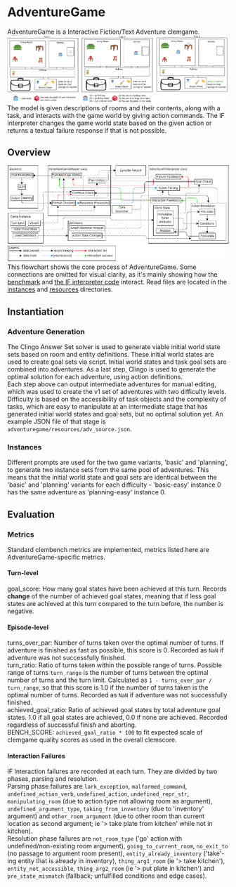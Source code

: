 # AdventureGame
AdventureGame is a Interactive Fiction/Text Adventure clemgame.  
![AdventureGame Simplified](adv_graphic_2_lower.png)
The model is given descriptions of rooms and their contents, along with a task, and interacts with the game world by 
giving action commands. The IF interpreter changes the game world state based on the given action or returns a textual 
failure response if that is not possible.
## Overview
![AdventureGame Flowchart](adv_flowchart_cut.png)
This flowchart shows the core process of AdventureGame. Some connections are omitted for visual clarity, as it's mainly 
showing how the [benchmark](master.py) and [the IF interpreter code](if_wrapper.py) interact. Read files are located in 
the [instances](in) and [resources](resources) directories.
## Instantiation
### Adventure Generation
The Clingo Answer Set solver is used to generate viable initial world state sets based on room and entity definitions. 
These initial world states are used to create goal sets via script. Initial world states and task goal sets are combined 
into adventures. As a last step, Clingo is used to generate the optimal solution for each adventure, using action 
definitions.  
Each step above can output intermediate adventures for manual editing, which was used to create the v1 set of adventures 
with two difficulty levels. Difficulty is based on the accessibility of task objects and the complexity of tasks, which 
are easy to manipulate at an intermediate stage that has generated initial world states and goal sets, but no optimal 
solution yet. An example JSON file of that stage is `adventuregame/resources/adv_source.json`.
### Instances
Different prompts are used for the two game variants, 'basic' and 'planning', to generate two instance sets from the 
same pool of adventures. This means that the initial world state and goal sets are identical between the 'basic' and 
'planning' variants for each difficulty - 'basic-easy' instance 0 has the same adventure as 'planning-easy' instance 0.
## Evaluation
### Metrics
Standard clembench metrics are implemented, metrics listed here are AdventureGame-specific metrics.
#### Turn-level
goal_score: How many goal states have been achieved at this turn. Records **change** of the number of achieved goal 
states, meaning that if less goal states are achieved at this turn compared to the turn before, the number is negative.
#### Episode-level
turns_over_par: Number of turns taken over the optimal number of turns. If adventure is finished as fast as possible, 
this score is 0. Recorded as `NaN` if adventure was not successfully finished.  
turn_ratio: Ratio of turns taken within the possible range of turns. Possible range of turns `turn_range` is the number 
of turns between the optimal number of turns and the turn limit. Calculated as `1 - turns_over_par / turn_range`, so 
that this score is 1.0 if the number of turns taken is the optimal number of turns. Recorded as `NaN` if adventure was 
not successfully finished.  
achieved_goal_ratio: Ratio of achieved goal states by total adventure goal states. 1.0 if all goal states are achieved, 
0.0 if none are achieved. Recorded regardless of successful finish and aborting.  
BENCH_SCORE: `achieved_goal_ratio * 100` to fit expected scale of clemgame quality scores as used in the overall 
clemscore.  
#### Interaction Failures
IF Interaction failures are recorded at each turn. They are divided by two phases, parsing and resolution.  
Parsing phase failures are `lark_exception`, `malformed_command`, `undefined_action_verb`, `undefined_action`, 
`undefined_repr_str`, `manipulating_room` (due to action type not allowing room as argument), `undefined_argument_type`, 
`taking_from_inventory` (due to 'inventory' argument) and `other_room_argument` (due to other room than current location as 
second argument; ie '> take plate from kitchen' while not in kitchen).  
Resolution phase failures are `not_room_type` ('go' action with undefined/non-existing room argument), 
`going_to_current_room`, `no_exit_to` (no passage to argument room present), `entity_already_inventory` ('take'-ing 
entity that is already in inventory), `thing_arg1_room` (ie '> take kitchen'), `entity_not_accessible`, 
`thing_arg2_room` (ie '> put plate in kitchen') and `pre_state_mismatch` (fallback; unfulfilled conditions and edge 
cases).